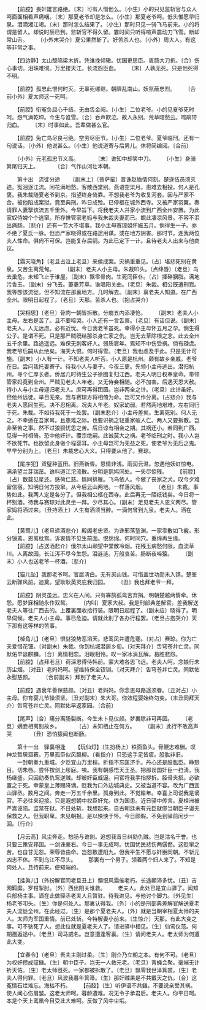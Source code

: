 <!-- { "loadSidebar": true } -->
　　【前腔】畏奸雄言路绝。〔末〕可有人惜他么。〔小生〕小的只见监斩官与众人呵面面相看声痛咽。〔末〕那夏老爷却是怎么。〔小生〕那夏老爷呵。低头惟愿早归泉。泪滴湘江竭。〔末〕那时怎么结果了。〔小生〕那时只见一骑飞马前来。小的将谓是留人。却说时辰已到。监斩官不得久留。霎时间只听得喧声震动刀飞雪。断却常山舌。 
　　〔小外末哭介〕夏公果然斩了。好苦杀人也。〔小外〕周大人。有这等非常之事。 

　　【四边静】太山颓陷梁木折。凭谁挽倾辙。忧国更思臣。衷肠大刀折。〔合〕伤心事切。泪珠难彻。万里接天江。长流怨臣血。 
　　〔末〕人孰无死。只是他死得不明。 

　　【前腔】孤忠此恨何时灭。无辜死缧绁。朝隮乱南山。妖氛蔽忠烈。 
　　〔合前小外〕夏太师这一死呵。 

　　【前腔】衔寃负屈心千结。无由吿金阙。〔小生〕二位老爷。小的见夏爷死时呵。怨气满乾坤。今生与谁雪。〔合〕呑声飮泣。故人永别。荒草暗愁云。啼鹃带归血。 
　　〔末〕时事如此。吾辈做甚么官。 

　　【前腔】兔亡鸟尽良弓绝。空劳尽臣节。〔小生〕二位老爷。夏爷临刑。还有一句说话。〔小外〕他说甚么。〔小生〕他说道寄与后男儿。休将简编阅。〔合前〕 

　　〔小外〕元老孤忠节义高。　　　　〔末〕谁知中却笑中刀。 
　　〔小生〕身骑箕尾归天上。　　　　〔合〕气作山河壮本朝。 

　　第十出　流徙分途 
　　〔副末上〕〔菩萨蛮〕晋诛赵盾情何刻。楚逐伍员须灭迹。寃泪逐江流。闲花满地愁。客散西堂别。燕语空梁月。患难去相投。何人是孔褒。我朱裁随夏老爷到京。指望终身倚靠。不想我老爷为收复河套。因与严家不合。被他陷成案狱。竟至典刑。昨日成殓。已停柩在城外西寺。又被严家羽翼。奏请罪人妻孥该流五千里外。今早旨下。将我老夫人幷家小流到广西全州安置。为此家奴侍婢个个逃窜。所存惟管家老妈与我朱裁夫妻而已。覩此凄凉风景。不容不泪出痛肠。〔悲介〕还有一节大不堪事。我小主母赛琼姐怀娠五月。倘得生一子。亦不绝了夏氏一脉。但恐严家晓得或在路途用谋。或在地方阴害。那时节。连我两位夫人性命。俱尙不可保。岂能复存后嗣。为此已定下一计。且待老夫人出来与他商议。 

　　【霜天晓角】〔老旦占泣上老旦〕来侯成案。灾祸重重见。〔占〕堪悲死别在黄泉。又苦生离荒甸。 
　　〔副末〕老夫人小主母。朱裁叩头。〔点绛唇〕〔老旦〕鸟去巢危。未知飞止于谁屋。〔副末〕飘零骨肉。生死同臣仆。〔占〕揉碎胭脂。满地污香玉。〔副末〕分飞去。萋萋芳草。谁唱阳关曲。〔老旦〕朱裁。相公旣遭刑戮。我等卽该流徙。但不知流在那裏地方。几时解去。〔副末〕禀老夫人知道。在广西全州。限明日起程了。〔老旦〕天那。苦杀人也。〔抱占哭介〕 

　　【哭相思】〔老旦〕骨肉一朝皆拆散。分崩五内添凄怆。 
　　〔副末〕老夫人小主母。左右是苦了。且不要啼哭。小人还有一言吿禀。〔老旦〕有话但说。〔副末〕老夫人。人无远虑。必有近忧。今日我老爷虽死。幸得小主母怀五月之孕。倘生得公子。是谓不死。只是那严贼旣结那杀身亡家之仇。岂无去草除根之念。此去全州五千余里。路途遥远。难保无刺客奸人。弱质衰年。焉知不中伤受祸。倘有疎虞。我老爷后嗣从此绝矣。海天大恨。何时得雪。〔老旦〕我也虑及于此。只是无计可施。〔副末〕小人有一计。不知老夫人听否。小人原是杭州。颇有故乡亲戚。老爷在日。尝问我托妻寄子。待我小人与妻子。今夜三更。先领小主母逃出。潜归杭州。寻个仁厚长者。侨居几时待生公子徐图复归江西。老夫人明日权奉皇命。带领管家妈竟到全州。严贼见老夫人年老。又无侍妾相随。必不加害。后遇天恩大赦。待小人与小主母迎归老夫人。庶可再得团圆。岂非两全之计。〔老旦〕此计虽好。但他州远徙。举目无亲。我与赛琼方将相倚为命。岂可又作分离。〔占悲介〕我与老夫人愿同生死。决不忍相离。况夫人年老。奴家幼弱。若然两地艰难。左右同归于死。朱裁。不如待我死于一处罢。〔副末悲介〕小主母差矣。生离死别。何人无之。不幸适在吾家耳。且患难之际。也要识祸之轻重家破人亡。两人又要拆散。岂非至苦之事。然不过狼狈忧思之苦。后日谅有相会之期。其祸还小。若同到广西。见得一时相倚。恐中他奸计。覆宗绝嗣。此诚莫大之祸。老爷临刑之时。我小人岂不欲死节。也欲留此身做个程婴耳。小主母岂可为无益之死。使老爷为无后之鬼。早早分别为上。〔老旦〕朱裁忠心大义。只得要从他了。赛琼。 

　　【尾序犯】双璧种蓝田。旧燕新昏。恩情非浅。雨润云温。忽遇他妖虹惊电。满承望兰芽瑞茁。谁料道江沱流散。分明是鹊鸠同处。一矢尽惊残。 
　　【前腔】〔占〕数载见星还。感荷仁慈。情同排雁。飞鸟依人。今做了丧家之犬。叹今夕难留信宿。知明日何方投窜。从今后云山两地。一样落风烟。 
　　〔老旦〕朱裁。事势如此。我两人定是各分了。但我相公柩在西寺。此后再无一陌纸钱矣。今日将一杯别酒。待我与赛琼对此灵坐一拜。少尽其心。〔副末〕足见老夫人恩义两尽。管家妈将酒过来。〔丑持酒上〕人生有酒须当醉。一滴何曾到九泉。老夫人。酒在此。 

　　【黄莺儿】〔老旦递酒悲介〕殿阁老忠贤。为谗邪落堑渊。一家零散如飞霰。形分镜鸾。恩离枕鸳。诉衷情不见生前面。恨绵绵。何时同穴。重缔再生缘。 
　　【前腔】〔占送酒悲介〕俄尔太山顚望中堂散冷烟。花残玉病愁何限。血流草川。人离故园。长江泻不尽今生怨。泪涟涟。万般哀苦。肠断夜啼猿。 
　　〔副末〕小人也送老爷一杯酒。〔悲介〕 

　　【猫儿坠】我那老爷呵。官居淸白。无有买山钱。可惜盖世功勋未入镌。楚峯云断骤风前。追奠。望耿耿英灵庇我归园。 
　　〔丑〕我也拜老爷一拜。 

　　【前腔】阴灵虽远。忠义在人间。只有寡鹄孤鸾苦弃捐。明朝楚越两情牵。休怨。愿梦寐相随永作双鸳。 
　　〔内叫〕夏家大叔。我是刑部典差解官。差我解送老夫人等往广西去的。上覆裏面收拾行装。限明日起程了。〔副末应〕晓得了。明早伺候。老夫人小主母。事已危迫。请就此别了各办行程罢。〔老旦占抱哭介〕天下那有这等样的苦事。 

　　【棹角儿】〔老旦〕恨豺狼势恶滔天。悲鸾凤并遭危蹇。〔对占〕赛琼。你为亡夫爱惜花钿。〔对副末〕朱裁。你到杭城潜居乡甸。〔对天拜介〕吿穹苍幷亡灵。同默佑早诞麒麟。〔合〕离情相恋。泪眼相怜。叹一家冰消瓦解。曷胜悲怨。 
　　【前腔】〔占拜老旦〕荷深恩得侍帏前。蒙大难各思飞远。老夫人呵。念娘行未历尘烟。〔对丑〕老妈妈呵。望维持保全钗钏。〔对天拜介〕吿穹苍幷亡灵。同默佑永慰慈颜。 
　　〔合前副末〕拜别了老夫人。 

　　【前腔】遇衰年善保慈颜。〔对丑〕老妈妈。你念恩母路途须眷。〔丑对占〕小主母。你育婴儿节操须坚。〔丑对副末〕朱大哥。你效程婴始终勿变。〔末丑同拜天介〕吿穹苍幷亡灵。同默佑早返家园。〔合前〕 

　　【尾声】〔合〕痛分离肠裂断。今生未卜见仪颜。梦裏除非可再圆。 
　　〔老旦〕嫡妾相离别故乡。　　　　〔占〕未知栖止在何方。 
　　〔副末〕此行不敢高声哭　　　　〔丑〕恐怕猿闻也断肠。 

　　第十一出　驿裏相逢 
　　【玩仙灯】〔生扮杨上〕铁面鱼头。骨鲠志难酬。叹神龙暂居涸薮。万里孤臣似风飘柳。〔看指介〕只恐这手足皆疲。股肱非旧。 
　　一封朝奏九重城。夕贬宜山万里程。折指不忘匡济手。丹心还是股肱臣。睁怒目。切朱唇。尝怀按剑上彤庭。咦。我有朝感悟天王圣。把那误国奸臣一扫淸。我杨继盛。只因劾奏仇鸾逆贼。却被奸臣威逼。问官将我手指拶折。胫骨夹损。必欲置之于死。幸蒙皇上薄赐降谪。贬我为口外边城典史。又被当道不容。改为广西宜山驿丞。数月之间。奔走一万五千余里。孤身到此。不觉踰年。幸喜上司说我是谪官。不必往来迎接。只是遐想朝中权臣奸党。终为国患。近日驿中传言。夏桂洲被严嵩诬陷。监禁在狱。不日处斩。我想起来。自古朝廷未有元臣就僇当朝臣子谩无保救之人。但我职卑。未见朝报。是以怏怏于怀。今日颇暇。不免到驿前闲步一回。〔行介〕 

　　【月云高】风尘奔走。愁肠与谁剖。追想我昔日纠劾仇贼。岂是沽名干誉。也只要三策安邦国。一剑诛豪右。今日一事无成呵。忧国忧民悲伤两僝僽。这贬窜之苦。也自甘无怨。荣辱皆由命。岂怨数遭阳九。但我平生不愿与奸臣同朝。不斩元凶志不休。不到乌江不尽头。 
　　那裏有一个男子。领着两个妇人来了。不知是何处人。且待前来。便知端的。 

　　【挂眞儿】〔外扮解官同老旦丑上〕懊恨风霜催老朽。长途顚沛多忧。〔丑〕吉网羁縻。罗钳掣肘。〔外〕西出阳关谁救。 
　　老夫人。此处已是宜山驿了。闻知兵部杨主事。谪在此做驿丞老夫人且暂驻。待我进见。与他讨个脚力。〔外见生〕杨老爷叩头。〔生〕你是何处人。那裏认得我。〔外〕小的是刑部典差解官解送夏老夫人流徙全州。在此经过。〔生〕是那个夏老夫人。〔外〕就是当朝宰相夏太师的夫人。太师为军国重情。前已处斩。今特解妻小前来。〔生惊介〕天那。有此大变之事。可不骇死了人。想此位就是夏老夫人了。请进驿中相见。〔生〕仙鸾仪范。何期邂逅途中。〔老旦〕司马威名。岂意遭逢客裏。〔生〕请问老夫人。老太师为何遭此大变。 

　　【宜春令】〔老旦〕吾夫主刚过柔。〔生〕刚介乃立朝之本。有何不可。〔老旦〕为权奸攒成寇雠。〔生〕朝中臣子。岂无一人救元老。〔老旦〕靑蝇会聚。毫端无计祈天佑。〔生〕老太师旣死。一家都被拆散了。〔老旦〕飘零我世泽箕裘。〔生〕老夫人得何罪。〔老旦〕风波我暮年箕箒。〔生〕那奸贼果是不共戴天之仇。〔合〕这寃情石烂难忘。海枯不朽。 
　　【前腔】〔生〕听伊语不共雠。不要说亲受其祸。使人闻心伤眉皱。这老太师呵。暮龄遭难。况无令子承君后。老夫人。你平日呵。本是个天上鸾凰今目受此大难呵。反做了风中尘垢。 
